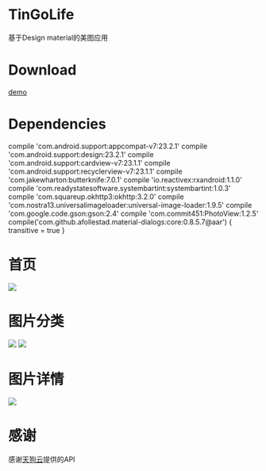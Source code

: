 # TinGoLife
基于Design material的美图应用

Download
====
[demo](http://beta.qq.com/m/eaah)

Dependencies
===
compile 'com.android.support:appcompat-v7:23.2.1'
    compile 'com.android.support:design:23.2.1'
    compile 'com.android.support:cardview-v7:23.1.1'
    compile 'com.android.support:recyclerview-v7:23.1.1'
    compile 'com.jakewharton:butterknife:7.0.1'
    compile 'io.reactivex:rxandroid:1.1.0'
    compile 'com.readystatesoftware.systembartint:systembartint:1.0.3'
    compile 'com.squareup.okhttp3:okhttp:3.2.0'
    compile 'com.nostra13.universalimageloader:universal-image-loader:1.9.5'
    compile 'com.google.code.gson:gson:2.4'
    compile 'com.commit451:PhotoView:1.2.5'
    compile('com.github.afollestad.material-dialogs:core:0.8.5.7@aar') {
        transitive = true
    }

首页
===
![](https://github.com/justloveouyangjie/TinGoLife/blob/master/TinGoLife/1.png)

图片分类
===
![](https://github.com/justloveouyangjie/TinGoLife/blob/master/TinGoLife/2.png)
![](https://github.com/justloveouyangjie/TinGoLife/blob/master/TinGoLife/3.png)

图片详情
===
![](https://github.com/justloveouyangjie/TinGoLife/blob/master/TinGoLife/4.png)

感谢
===
感谢[天狗云](http://www.tngou.net/doc/)提供的API


